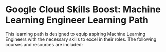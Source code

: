 # Google Cloud Skills Boost: Machine Learning Engineer Learning Path

This learning path is designed to equip aspiring Machine Learning Engineers with the necessary skills to excel in their roles. The following courses and resources are included:



